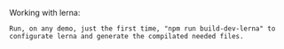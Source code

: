 Working with lerna:

    Run, on any demo, just the first time, "npm run build-dev-lerna" to configurate lerna and generate the compilated needed files.